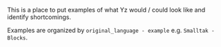 This is a place to put examples of what Yz would / could look like and identify shortcomings. 

Examples are organized by `original_language - example` e.g. `Smalltak - Blocks`.